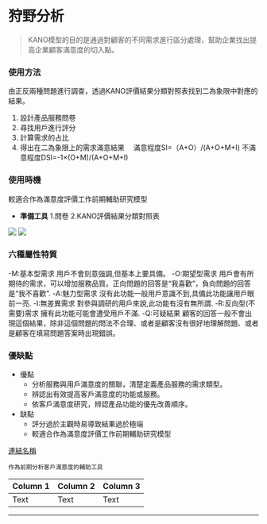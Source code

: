 # 狩野分析

> KANO模型的目的是通過對顧客的不同需求進行區分處理，幫助企業找出提高企業顧客滿意度的切入點。




### 使用方法
由正反兩種問題進行調查，透過KANO評價結果分類對照表找到二為象限中對應的結果。
1. 設計產品服務問卷
2. 尋找用戶進行評分
3. 計算需求的占比
4. 得出在二為象限上的需求滿意結果　
滿意程度SI=（A+O）/(A+O+M+I) 不滿意程度DSI=-1×(O+M)/(A+O+M+I)



### 使用時機
較適合作為滿意度評價工作前期輔助研究模型

- **準備工具**
  1.問卷
  2.KANO評價結果分類對照表

![](https://i.imgur.com/7I05iLO.jpg)
![](https://i.imgur.com/jzzi5pC.png)



### 六種屬性特質
   -M:基本型需求
   用戶不會刻意強調,但基本上要具備。
   -O:期望型需求
   用戶會有所期待的需求，可以增加服務品質。正向問題的回答是“我喜歡”，負向問題的回答是“我不喜歡”.
   -A:魅力型需求
   沒有此功能一般用戶意識不到,具備此功能讓用戶眼前一亮.
   -I:無差異需求
   對參與調研的用戶來說,此功能有沒有無所謂.
   -R:反向型(不需要)需求
   擁有此功能可能會遭受用戶不滿.
   -Q:可疑結果
   顧客的回答一般不會出現這個結果，除非這個問題的問法不合理、或者是顧客沒有很好地理解問題、或者是顧客在填寫問題答案時出現錯誤。



### 優缺點
- 優點
  - 分析服務與用戶滿意度的關聯，清楚定義產品服務的需求類型。
  - 辨認出有效提高客戶滿意度的功能或服務。
  - 依客戶滿意度研究，辨認產品功能的優先改善順序。
- 缺點
  - 評分過於主觀時易導致結果過於極端
  - 較適合作為滿意度評價工作前期輔助研究模型

[連結名稱](https://網址)

```
作為前期分析客戶滿意度的輔助工具

```

| Column 1 | Column 2 | Column 3 |
| -------- | -------- | -------- |
| Text     | Text     | Text     |

---

